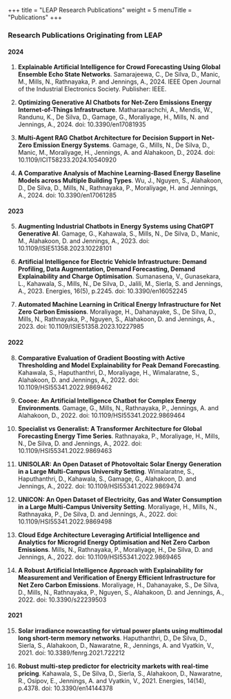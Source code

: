 +++
title = "LEAP Research Publications"
weight = 5
menuTitle = "Publications"
+++

### Research Publications Originating from LEAP

#### 2024

1. **Explainable Artificial Intelligence for Crowd Forecasting Using Global Ensemble Echo State Networks**. Samarajeewa, C., De Silva, D., Manic, M., Mills, N., Rathnayaka, P. and Jennings, A., 2024. IEEE Open Journal of the Industrial Electronics Society. Publisher: IEEE.

2. **Optimizing Generative AI Chatbots for Net-Zero Emissions Energy Internet-of-Things Infrastructure**. Matharaarachchi, A., Mendis, W., Randunu, K., De Silva, D., Gamage, G., Moraliyage, H., Mills, N. and Jennings, A., 2024. doi: 10.3390/en17081935

3. **Multi-Agent RAG Chatbot Architecture for Decision Support in Net-Zero Emission Energy Systems**. Gamage, G., Mills, N., De Silva, D., Manic, M., Moraliyage, H., Jennings, A. and Alahakoon, D., 2024. doi: 10.1109/ICIT58233.2024.10540920

4. **A Comparative Analysis of Machine Learning-Based Energy Baseline Models across Multiple Building Types**. Wu, J., Nguyen, S., Alahakoon, D., De Silva, D., Mills, N., Rathnayaka, P., Moraliyage, H. and Jennings, A., 2024. doi: 10.3390/en17061285

#### 2023

5. **Augmenting Industrial Chatbots in Energy Systems using ChatGPT Generative AI**. Gamage, G., Kahawala, S., Mills, N., De Silva, D., Manic, M., Alahakoon, D. and Jennings, A., 2023. doi: 10.1109/ISIE51358.2023.10228101

6. **Artificial Intelligence for Electric Vehicle Infrastructure: Demand Profiling, Data Augmentation, Demand Forecasting, Demand Explainability and Charge Optimisation**. Sumanasena, V., Gunasekara, L., Kahawala, S., Mills, N., De Silva, D., Jalili, M., Sierla, S. and Jennings, A., 2023. Energies, 16(5), p.2245. doi: 10.3390/en16052245

7. **Automated Machine Learning in Critical Energy Infrastructure for Net Zero Carbon Emissions**. Moraliyage, H., Dahanayake, S., De Silva, D., Mills, N., Rathnayaka, P., Nguyen, S., Alahakoon, D. and Jennings, A., 2023. doi: 10.1109/ISIE51358.2023.10227985

#### 2022

8. **Comparative Evaluation of Gradient Boosting with Active Thresholding and Model Explainability for Peak Demand Forecasting**. Kahawala, S., Haputhanthri, D., Moraliyage, H., Wimalaratne, S., Alahakoon, D. and Jennings, A., 2022. doi: 10.1109/HSI55341.2022.9869462

9. **Cooee: An Artificial Intelligence Chatbot for Complex Energy Environments**. Gamage, G., Mills, N., Rathnayaka, P., Jennings, A. and Alahakoon, D., 2022. doi: 10.1109/HSI55341.2022.9869464

10. **Specialist vs Generalist: A Transformer Architecture for Global Forecasting Energy Time Series**. Rathnayaka, P., Moraliyage, H., Mills, N., De Silva, D. and Jennings, A., 2022. doi: 10.1109/HSI55341.2022.9869463

11. **UNISOLAR: An Open Dataset of Photovoltaic Solar Energy Generation in a Large Multi-Campus University Setting**. Wimalaratne, S., Haputhanthri, D., Kahawala, S., Gamage, G., Alahakoon, D. and Jennings, A., 2022. doi: 10.1109/HSI55341.2022.9869474

12. **UNICON: An Open Dataset of Electricity, Gas and Water Consumption in a Large Multi-Campus University Setting**. Moraliyage, H., Mills, N., Rathnayaka, P., De Silva, D. and Jennings, A., 2022. doi: 10.1109/HSI55341.2022.9869498

13. **Cloud Edge Architecture Leveraging Artificial Intelligence and Analytics for Microgrid Energy Optimisation and Net Zero Carbon Emissions**. Mills, N., Rathnayaka, P., Moraliyage, H., De Silva, D. and Jennings, A., 2022. doi: 10.1109/HSI55341.2022.9869465

14. **A Robust Artificial Intelligence Approach with Explainability for Measurement and Verification of Energy Efficient Infrastructure for Net Zero Carbon Emissions**. Moraliyage, H., Dahanayake, S., De Silva, D., Mills, N., Rathnayaka, P., Nguyen, S., Alahakoon, D. and Jennings, A., 2022. doi: 10.3390/s22239503

#### 2021

15. **Solar irradiance nowcasting for virtual power plants using multimodal long short-term memory networks**. Haputhanthri, D., De Silva, D., Sierla, S., Alahakoon, D., Nawaratne, R., Jennings, A. and Vyatkin, V., 2021. doi: 10.3389/fenrg.2021.722212

16. **Robust multi-step predictor for electricity markets with real-time pricing**. Kahawala, S., De Silva, D., Sierla, S., Alahakoon, D., Nawaratne, R., Osipov, E., Jennings, A. and Vyatkin, V., 2021. Energies, 14(14), p.4378. doi: 10.3390/en14144378
